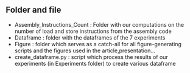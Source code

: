 ## Folder and file

* Assembly_Instructions_Count : Folder with our computations on the number of load and store instructions from the assembly code
* Dataframe : folder with the dataframes of the 7 experiments
* Figure : folder which serves as a catch-all for all figure-generating scripts and the figures used in the article,presentation...
* create_dataframe.py : script which process the results of our experiments (in Experiments folder) to create various dataframe

